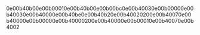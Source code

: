 0e00b40b00e00b00010e00b40b00e00b00bc0e00b40030e00b00000e00b40030e00b40000e00b40be0e00b40b20e00b40020200e00b40070e00b40000e00b00000e00b40000200e00b40000e00b00010e00b40070e00b4002
